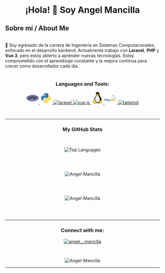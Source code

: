 <h1 align="center">¡Hola! 👋 Soy Angel Mancilla</h1>

<h2>Sobre mí / About Me</h2>
<br>
🚀 Soy egresado de la carrera de Ingeniería en Sistemas Computacionales, enfocado en el desarrollo backend.  
Actualmente trabajo con <strong>Laravel</strong>, <strong>PHP</strong> y <strong>Vue 3</strong>, pero estoy abierto a aprender nuevas tecnologías.  
Estoy comprometido con el aprendizaje constante y la mejora continua para crecer como desarrollador cada día.
<br><br>


<h3 align="center">Languages and Tools:</h3>
<p align="center">
  <!--
  <a href="https://getbootstrap.com" target="_blank" rel="noreferrer">
    <img src="https://cdn.jsdelivr.net/gh/devicons/devicon/icons/bootstrap/bootstrap-original.svg" alt="bootstrap" width="40" height="40"/>
  </a> -->
  
<!--  <a href="https://www.w3schools.com/css/" target="_blank" rel="noreferrer">
    <img src="https://raw.githubusercontent.com/devicons/devicon/master/icons/css3/css3-original-wordmark.svg" alt="css3" width="40" height="40"/>
  </a> 

  <a href="https://git-scm.com/" target="_blank" rel="noreferrer">
    <img src="https://www.vectorlogo.zone/logos/git-scm/git-scm-icon.svg" alt="git" width="40" height="40"/>
  </a> 

  <a href="https://www.w3.org/html/" target="_blank" rel="noreferrer">
    <img src="https://raw.githubusercontent.com/devicons/devicon/master/icons/html5/html5-original-wordmark.svg" alt="html5" width="40" height="40"/>
  </a> -->

  <a href="https://www.php.net" target="_blank" rel="noreferrer">
    <img src="https://raw.githubusercontent.com/devicons/devicon/master/icons/php/php-original.svg" alt="php" width="40" height="40"/>
  </a>

  <a href="https://www.python.org" target="_blank" rel="noreferrer">
    <img src="https://raw.githubusercontent.com/devicons/devicon/master/icons/python/python-original.svg" alt="python" width="40" height="40"/>
  </a>

<!--
  <a href="https://developer.mozilla.org/en-US/docs/Web/JavaScript" target="_blank" rel="noreferrer">
    <img src="https://raw.githubusercontent.com/devicons/devicon/master/icons/javascript/javascript-original.svg" alt="javascript" width="40" height="40"/>
  </a>

  <a href="https://www.typescriptlang.org/" target="_blank" rel="noreferrer">
    <img src="https://raw.githubusercontent.com/devicons/devicon/master/icons/typescript/typescript-original.svg" alt="typescript" width="40" height="40"/>
  </a>
  -->

  <a href="https://laravel.com" target="_blank" rel="noreferrer">
  <img src="https://cdn.simpleicons.org/laravel/FF2D20" alt="laravel" width="40" height="40"/>
  </a>

  <a href="https://vuejs.org/" target="_blank" rel="noreferrer">
  <img src="https://cdn.simpleicons.org/vue.js/4FC08D" alt="vue.js" width="40" height="40"/>
  </a>

  <a href="https://www.linux.org/" target="_blank" rel="noreferrer">
    <img src="https://raw.githubusercontent.com/devicons/devicon/master/icons/linux/linux-original.svg" alt="linux" width="40" height="40"/>
  </a>

  <a href="https://www.mysql.com/" target="_blank" rel="noreferrer">
    <img src="https://raw.githubusercontent.com/devicons/devicon/master/icons/mysql/mysql-original-wordmark.svg" alt="mysql" width="40" height="40"/>
  </a>

  <a href="https://tailwindcss.com/" target="_blank" rel="noreferrer">
    <img src="https://www.vectorlogo.zone/logos/tailwindcss/tailwindcss-icon.svg" alt="tailwind" width="40" height="40"/>
  </a>
</p>
<br>

<hr  width="100%" >

<h3 align="center">My GitHub Stats</h3>
<br>

<p align="center"> <img src="https://github-readme-stats.vercel.app/api/top-langs/?username=Angel-Mancilla&layout=compact&theme=radical" alt="Top Languages"/> </p>

<br><br>
<p align="center"><img src="https://github-readme-stats.vercel.app/api?username=Angel-Mancilla&show_icons=true&theme=dark&locale=en" alt="Angel-Mancilla" /></p>
<br><br>

<p align="center"><img src="https://streak-stats.demolab.com?user=Angel-Mancilla&theme=dark" alt="Angel-Mancilla" /></p>
<br><br>
<hr width="100%" >
<h3 align="center">Connect with me:</h3>
<p align="center">
<!--<a href="https://linkedin.com/in/anirudh-rai-072732220" target="blank"><img align="center" src="https://raw.githubusercontent.com/rahuldkjain/github-profile-readme-generator/master/src/images/icons/Social/linked-in-alt.svg" alt="anirudh-rai-072732220" height="30" width="40" /></a>-->
<!--<a href="https://stackoverflow.com/users/21304875" target="blank"><img align="center" src="https://raw.githubusercontent.com/rahuldkjain/github-profile-readme-generator/master/src/images/icons/Social/stack-overflow.svg" alt="21304875" height="30" width="40" /></a>
<a href="https://kaggle.com/anirudhrai693" target="blank"><img align="center" src="https://raw.githubusercontent.com/rahuldkjain/github-profile-readme-generator/master/src/images/icons/Social/kaggle.svg" alt="anirudhrai693" height="30" width="40" /></a>-->
<a href="https://instagram.com/angel._.mancilla" target="blank"><img align="center" src="https://raw.githubusercontent.com/rahuldkjain/github-profile-readme-generator/master/src/images/icons/Social/instagram.svg" alt="angel._.mancilla" height="30" width="40" /></a>
</p>
<br>

<p align="center"><img src="https://komarev.com/ghpvc/?username=Angel-Mancilla&label=Visitas%20al%20perfil&color=0e75b6&style=for-the-badge" alt="Angel-Mancilla" /></p>


------
